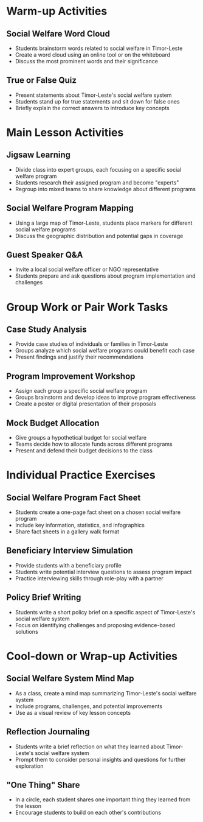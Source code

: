 # Warm-up Activities

## Social Welfare Word Cloud
- Students brainstorm words related to social welfare in Timor-Leste
- Create a word cloud using an online tool or on the whiteboard
- Discuss the most prominent words and their significance

## True or False Quiz
- Present statements about Timor-Leste's social welfare system
- Students stand up for true statements and sit down for false ones
- Briefly explain the correct answers to introduce key concepts

# Main Lesson Activities

## Jigsaw Learning
- Divide class into expert groups, each focusing on a specific social welfare program
- Students research their assigned program and become "experts"
- Regroup into mixed teams to share knowledge about different programs

## Social Welfare Program Mapping
- Using a large map of Timor-Leste, students place markers for different social welfare programs
- Discuss the geographic distribution and potential gaps in coverage

## Guest Speaker Q&A
- Invite a local social welfare officer or NGO representative
- Students prepare and ask questions about program implementation and challenges

# Group Work or Pair Work Tasks

## Case Study Analysis
- Provide case studies of individuals or families in Timor-Leste
- Groups analyze which social welfare programs could benefit each case
- Present findings and justify their recommendations

## Program Improvement Workshop
- Assign each group a specific social welfare program
- Groups brainstorm and develop ideas to improve program effectiveness
- Create a poster or digital presentation of their proposals

## Mock Budget Allocation
- Give groups a hypothetical budget for social welfare
- Teams decide how to allocate funds across different programs
- Present and defend their budget decisions to the class

# Individual Practice Exercises

## Social Welfare Program Fact Sheet
- Students create a one-page fact sheet on a chosen social welfare program
- Include key information, statistics, and infographics
- Share fact sheets in a gallery walk format

## Beneficiary Interview Simulation
- Provide students with a beneficiary profile
- Students write potential interview questions to assess program impact
- Practice interviewing skills through role-play with a partner

## Policy Brief Writing
- Students write a short policy brief on a specific aspect of Timor-Leste's social welfare system
- Focus on identifying challenges and proposing evidence-based solutions

# Cool-down or Wrap-up Activities

## Social Welfare System Mind Map
- As a class, create a mind map summarizing Timor-Leste's social welfare system
- Include programs, challenges, and potential improvements
- Use as a visual review of key lesson concepts

## Reflection Journaling
- Students write a brief reflection on what they learned about Timor-Leste's social welfare system
- Prompt them to consider personal insights and questions for further exploration

## "One Thing" Share
- In a circle, each student shares one important thing they learned from the lesson
- Encourage students to build on each other's contributions
